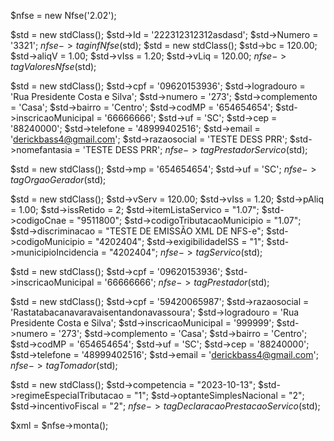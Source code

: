 $nfse = new Nfse('2.02');

$std = new stdClass();
$std->Id = '222312312312asdasd';
$std->Numero = '3321';
$nfse->taginfNfse($std);
$std = new stdClass();
$std->bc = 120.00;
$std->aliqV = 1.00;
$std->vIss = 1.20;
$std->vLiq = 120.00;
$nfse->tagValoresNfse($std);

$std = new stdClass();
$std->cpf = '09620153936';
$std->logradouro = 'Rua Presidente Costa e Silva';
$std->numero = '273';
$std->complemento = 'Casa';
$std->bairro = 'Centro';
$std->codMP = '654654654';
$std->inscricaoMunicipal = '66666666';
$std->uf = 'SC';
$std->cep = '88240000';
$std->telefone = '48999402516';
$std->email = 'derickbass4@gmail.com';
$std->razaosocial = 'TESTE DESS PRR';
$std->nomefantasia = 'TESTE DESS PRR';
$nfse->tagPrestadorServico($std);

$std = new stdClass();
$std->mp = '654654654';
$std->uf = 'SC';
$nfse->tagOrgaoGerador($std);

$std = new stdClass();
$std->vServ = 120.00;
$std->vIss = 1.20;
$std->pAliq = 1.00;
$std->issRetido = 2;
$std->itemListaServico = "1.07";
$std->codigoCnae = "9511800";
$std->codigoTributacaoMunicipio = "1.07";
$std->discriminacao = "TESTE DE EMISSÃO XML DE NFS-e";
$std->codigoMunicipio = "4202404";
$std->exigibilidadeISS = "1";
$std->municipioIncidencia = "4202404";
$nfse->tagServico($std);

$std = new stdClass();
$std->cpf = '09620153936';
$std->inscricaoMunicipal = '66666666';
$nfse->tagPrestador($std);

$std = new stdClass();
$std->cpf = '59420065987';
$std->razaosocial = 'Rastatabacanavaravaisentandonavassoura';
$std->logradouro = 'Rua Presidente Costa e Silva';
$std->inscricaoMunicipal = '999999';
$std->numero = '273';
$std->complemento = 'Casa';
$std->bairro = 'Centro';
$std->codMP = '654654654';
$std->uf = 'SC';
$std->cep = '88240000';
$std->telefone = '48999402516';
$std->email = 'derickbass4@gmail.com';
$nfse->tagTomador($std);

$std = new stdClass();
$std->competencia = "2023-10-13";
$std->regimeEspecialTributacao = "1";
$std->optanteSimplesNacional = "2";
$std->incentivoFiscal = "2";
$nfse->tagDeclaracaoPrestacaoServico($std);

$xml = $nfse->monta();